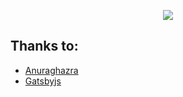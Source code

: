

<p align="center">
  <img src="https://user-images.githubusercontent.com/109921888/188524182-f864ff77-0db0-4314-b8c0-886eef0ad078.png" />
</p>

## Thanks to:
- [Anuraghazra](www.gatsbyjs.com)
- [Gatsbyjs](www.gatsbyjs.com)
